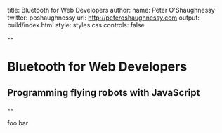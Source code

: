title: Bluetooth for Web Developers
author:
  name: Peter O'Shaughnessy
  twitter: poshaughnessy
  url: http://peteroshaughnessy.com
output: build/index.html
style: styles.css
controls: false

--

# Bluetooth for Web Developers

## Programming flying robots with JavaScript

--

foo bar
